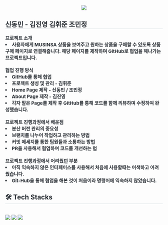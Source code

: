 <div align= "center">
    <img src="https://capsule-render.vercel.app/api?type=waving&color=auto&height=120&text=KB%20IT's%20Your%20Life%205기%20전공%20D반%204팀&animation=&fontColor=000000&fontSize=50" />
</div>
<div style="text-align: left;"> 
<h2 style="border-bottom: 1px solid #d8dee4; color: #282d33;"> 신동민 - 김진영 김휘준 조민정 </h2>  
<div style="font-weight: 700; font-size: 15px; text-align: left; color: #282d33;"> 프로젝트 소개 <li> 사용자에게 MUSINSA 상품을 보여주고 원하는 상품을 구매할 수 있도록 상품 구매 페이지로 연결해줍니다. 해당 페이지를 제작하며 GitHub로 협업을 해나가는 프로젝트입니다.</li><br>협업 진행 방식 <li> GitHub를 통해 협업</li><li>프로젝트 생성 및 관리 - 김휘준</li><li>Home Page 제작 - 신동민 / 조민정</li><li>About Page 제작 - 김진영</li><li>각자 맡은 Page를 제작 후 GitHub를 통해 코드를 함께 리뷰하며 수정하여 완성했습니다.</li><br>프로젝트 진행과정에서 배운점 <li> 분산 버전 관리의 중요성</li><li>브랜치를 나누어 작업하고 관리하는 방법</li><li>커밋 메세지를 통한 팀원들과 소통하는 방법</li><li>PR을 사용해서 협업하여 코드를 개선하는 법</li><br>프로젝트 진행과정에서 어려웠던 부분 <li> 아직 익숙하지 않은 인터페이스를 사용해서 처음에 사용할때는 어색하고 어려웠습니다. <li>Git-Hub을 통해 협업을 해본 것이 처음이라 명령어에 익숙하지 않았습니다.</li> </div> 
</div>
<div style="text-align: left;">
    <h2 style="border-bottom: 1px solid #d8dee4; color: #282d33;"> 🛠️ Tech Stacks </h2> <br> 
    <div style="margin: ; text-align: left;" "text-align: left;"> <img src="https://img.shields.io/badge/HTML5-E34F26?style=for-the-badge&logo=HTML5&logoColor=white">
          <img src="https://img.shields.io/badge/CSS3-1572B6?style=for-the-badge&logo=CSS3&logoColor=white">
          <img src="https://img.shields.io/badge/Javascript-F7DF1E?style=for-the-badge&logo=Javascript&logoColor=white">
    </div>
</div>
